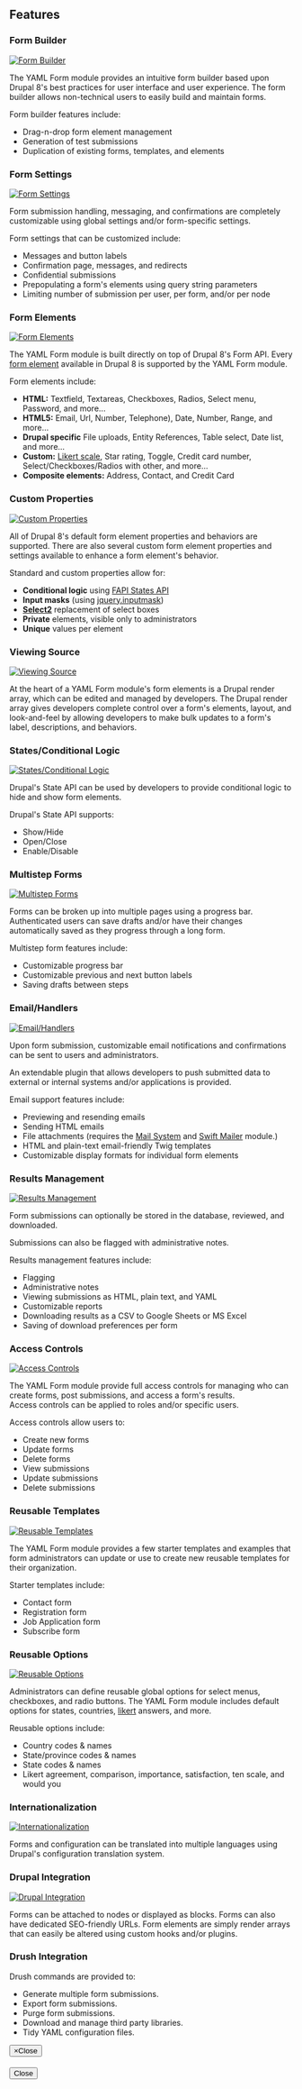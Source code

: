 Features
--------

### Form Builder

<div class="thumbnail">
<a href="http://thebigbluehouse.com/images/yamlform/features/form-builder.png">
<img src="http://thebigbluehouse.com/images-thumbnails/yamlform/features/form-builder.png" alt="Form Builder" />
</a>
</div>

The YAML Form module provides an intuitive form builder based upon Drupal 8's 
best practices for user interface and user experience. The form builder allows non-technical users to easily build and maintain forms.

Form builder features include:

- Drag-n-drop form element management
- Generation of test submissions
- Duplication of existing forms, templates, and elements


### Form Settings

<div class="thumbnail">
<a href="http://thebigbluehouse.com/images/yamlform/features/form-settings.png">
<img src="http://thebigbluehouse.com/images-thumbnails/yamlform/features/form-settings.png" alt="Form Settings" />
</a>
</div>

Form submission handling, messaging, and confirmations are completely 
customizable using global settings and/or form-specific settings.
 
Form settings that can be customized include:

- Messages and button labels
- Confirmation page, messages, and redirects
- Confidential submissions
- Prepopulating a form's elements using query string parameters
- Limiting number of submission per user, per form, and/or per node


### Form Elements

<div class="thumbnail">
<a href="http://thebigbluehouse.com/images/yamlform/features/form-elements.png">
<img src="http://thebigbluehouse.com/images-thumbnails/yamlform/features/form-elements.png" alt="Form Elements" />
</a>
</div>

The YAML Form module is built directly on top of Drupal 8's Form API. Every
[form element](https://api.drupal.org/api/drupal/developer!topics!forms_api_reference.html/8) 
available in Drupal 8 is supported by the YAML Form module.

Form elements include:

- **HTML:** Textfield, Textareas, Checkboxes, Radios, Select menu, 
  Password, and more...
- **HTML5:** Email, Url, Number, Telephone), Date, Number, Range, 
  and more...
- **Drupal specific** File uploads, Entity References, Table select, Date list, 
  and more...
- **Custom:** [Likert scale](https://en.wikipedia.org/wiki/Likert_scale), 
  Star rating, Toggle, Credit card number, Select/Checkboxes/Radios with other, 
  and more...
- **Composite elements:** Address, Contact, and Credit Card 

### Custom Properties

<div class="thumbnail">
<a href="http://thebigbluehouse.com/images/yamlform/features/custom-properties.png">
<img src="http://thebigbluehouse.com/images-thumbnails/yamlform/features/custom-properties.png" alt="Custom Properties" />
</a>
</div>

All of Drupal 8's default form element properties and behaviors are supported. 
There are also several custom form element properties and settings
available to enhance a form element's behavior.
 
Standard and custom properties allow for:

- **Conditional logic** using [FAPI States API](https://api.drupal.org/api/examples/form_example%21form_example_states.inc/function/form_example_states_form/7)
- **Input masks** (using [jquery.inputmask](https://github.com/RobinHerbots/jquery.inputmask))
- **[Select2](https://select2.github.io/)** replacement of select boxes 
- **Private** elements, visible only to administrators
- **Unique** values per element


### Viewing Source

<div class="thumbnail">
<a href="http://thebigbluehouse.com/images/yamlform/features/viewing-source.png">
<img src="http://thebigbluehouse.com/images-thumbnails/yamlform/features/viewing-source.png" alt="Viewing Source" />
</a>
</div>

At the heart of a YAML Form module's form elements is a Drupal render array,
which can be edited and managed by developers. The Drupal render array gives developers
complete control over a form's elements, layout, and look-and-feel by
allowing developers to make bulk updates to a form's label, descriptions, and 
behaviors.


### States/Conditional Logic

<div class="thumbnail">
<a href="http://thebigbluehouse.com/images/yamlform/features/states-conditional-logic.png">
<img src="http://thebigbluehouse.com/images-thumbnails/yamlform/features/states-conditional-logic.png" alt="States/Conditional Logic" />
</a>
</div>

Drupal's State API can be used by developers to provide conditional logic to 
hide and show form elements.

Drupal's State API supports:

- Show/Hide
- Open/Close
- Enable/Disable

### Multistep Forms

<div class="thumbnail">
<a href="http://thebigbluehouse.com/images/yamlform/features/multistep-forms.png">
<img src="http://thebigbluehouse.com/images-thumbnails/yamlform/features/multistep-forms.png" alt="Multistep Forms" />
</a>
</div>

Forms can be broken up into multiple pages using a progress bar. Authenticated
users can save drafts and/or have their changes automatically saved as they 
progress through a long form.

Multistep form features include:

- Customizable progress bar
- Customizable previous and next button labels
- Saving drafts between steps


### Email/Handlers

<div class="thumbnail">
<a href="http://thebigbluehouse.com/images/yamlform/features/email-handlers.png">
<img src="http://thebigbluehouse.com/images-thumbnails/yamlform/features/email-handlers.png" alt="Email/Handlers" />
</a>
</div>

Upon form submission, customizable email notifications and confirmations can
be sent to users and administrators. 

An extendable plugin that allows developers to push submitted data 
to external or internal systems and/or applications is provided. 

Email support features include:

- Previewing and resending emails
- Sending HTML emails
- File attachments (requires the [Mail System](https://www.drupal.org/project/mailsystem) and [Swift Mailer](https://www.drupal.org/project/swiftmailer) module.) 
- HTML and plain-text email-friendly Twig templates
- Customizable display formats for individual form elements


### Results Management

<div class="thumbnail">
<a href="http://thebigbluehouse.com/images/yamlform/features/results-management.png">
<img src="http://thebigbluehouse.com/images-thumbnails/yamlform/features/results-management.png" alt="Results Management" />
</a>
</div>

Form submissions can optionally be stored in the database, reviewed, and
downloaded.  

Submissions can also be flagged with administrative notes.

Results management features include:

- Flagging
- Administrative notes 
- Viewing submissions as HTML, plain text, and YAML
- Customizable reports
- Downloading results as a CSV to Google Sheets or MS Excel
- Saving of download preferences per form


### Access Controls

<div class="thumbnail">
<a href="http://thebigbluehouse.com/images/yamlform/features/access-controls.png">
<img src="http://thebigbluehouse.com/images-thumbnails/yamlform/features/access-controls.png" alt="Access Controls" />
</a>
</div>

The YAML Form module provide full access controls for managing who can create
forms, post submissions, and access a form's results.  
Access controls can be applied to roles and/or specific users.

Access controls allow users to:

- Create new forms
- Update forms
- Delete forms
- View submissions
- Update submissions
- Delete submissions


### Reusable Templates

<div class="thumbnail">
<a href="http://thebigbluehouse.com/images/yamlform/features/reusable-templates.png">
<img src="http://thebigbluehouse.com/images-thumbnails/yamlform/features/reusable-templates.png" alt="Reusable Templates" />
</a>
</div>

The YAML Form module provides a few starter templates and examples that form 
administrators can update or use to create new reusable templates for their 
organization.

Starter templates include:

- Contact form
- Registration form
- Job Application form 
- Subscribe form


### Reusable Options

<div class="thumbnail">
<a href="http://thebigbluehouse.com/images/yamlform/features/reusable-options.png">
<img src="http://thebigbluehouse.com/images-thumbnails/yamlform/features/reusable-options.png" alt="Reusable Options" />
</a>
</div>

Administrators can define reusable global options for select menus, checkboxes, 
and radio buttons. The YAML Form module includes default options for states,
countries, [likert](https://en.wikipedia.org/wiki/Likert_scale) answers, 
and more.   

Reusable options include:

- Country codes & names	
- State/province codes & names	
- State codes	& names		
- Likert agreement, comparison, importance, satisfaction, ten scale, and
  would you


### Internationalization
    
<div class="thumbnail">
<a href="http://thebigbluehouse.com/images/yamlform/features/internationalization.png">
<img src="http://thebigbluehouse.com/images-thumbnails/yamlform/features/internationalization.png" alt="Internationalization" />
</a>
</div>

Forms and configuration can be translated into multiple languages using Drupal's
configuration translation system.    


### Drupal Integration

<div class="thumbnail">
<a href="http://thebigbluehouse.com/images/yamlform/features/drupal-integration.png">
<img src="http://thebigbluehouse.com/images-thumbnails/yamlform/features/drupal-integration.png" alt="Drupal Integration" />
</a>
</div>

Forms can be attached to nodes or displayed as blocks.  Forms can also have 
dedicated SEO-friendly URLs. Form elements are simply render arrays that can
easily be altered using custom hooks and/or plugins.


### Drush Integration

Drush commands are provided to:

- Generate multiple form submissions.
- Export form submissions.
- Purge form submissions.
- Download and manage third party libraries.
- Tidy YAML configuration files. 

<!-- Creates the bootstrap modal where the image will appear -->
<div class="modal fade" id="modal-lightbox" tabindex="-1" role="dialog" aria-labelledby="modal-lightbox-label" aria-hidden="true">
  <div class="modal-dialog">
    <div class="modal-content">
      <div class="modal-header">
        <button type="button" class="close" data-dismiss="modal"><span aria-hidden="true">&times;</span><span class="sr-only">Close</span></button>
        <h4 class="modal-title" id="modal-lightbox-label"></h4>
      </div>
      <div class="modal-body">
        <img class="img-responsive">
      </div>
      <div class="modal-footer">
        <button type="button" class="btn btn-primary" data-dismiss="modal">Close</button>
      </div>
    </div>
  </div>
</div>
